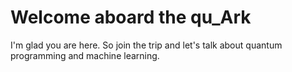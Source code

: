 # Welcome aboard the qu_Ark

I'm glad you are here. So join the trip and let's talk about quantum programming and machine learning.
